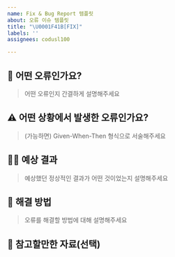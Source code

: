 ```yaml
---
name: Fix & Bug Report 템플릿
about: 오류 이슈 템플릿
title: "\U0001F41B[FIX]"
labels: ''
assignees: codusl100

---
```


## 🐛 어떤 오류인가요?

> 어떤 오류인지 간결하게 설명해주세요


## ⚠️ 어떤 상황에서 발생한 오류인가요?

> (가능하면) Given-When-Then 형식으로 서술해주세요


## ✌🏻 예상 결과

> 예상했던 정상적인 결과가 어떤 것이었는지 설명해주세요


## 🎁 해결 방법

> 오류를 해결할 방법에 대해 설명해주세요


## 📎 참고할만한 자료(선택)
